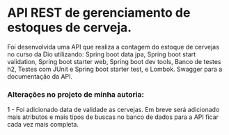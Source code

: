# API REST de gerenciamento de estoques de cerveja.</h2>
Foi desenvolvida uma API que realiza a contagem do estoque de cervejas no curso da Dio utilizando:
Spring boot data jpa, Spring boot start validation, Spring boot starter web,  Spring boot dev tools, Banco de testes h2, Testes com JUnit e Spring boot starter test, e
Lombok.
Swagger para a documentação da API.

### Alterações no projeto de minha autoria:

1 - Foi adicionado data de validade as cervejas.
Em breve será adicionado mais atributos e mais tipos de buscas no banco de dados para a API ficar cada vez mais completa.

